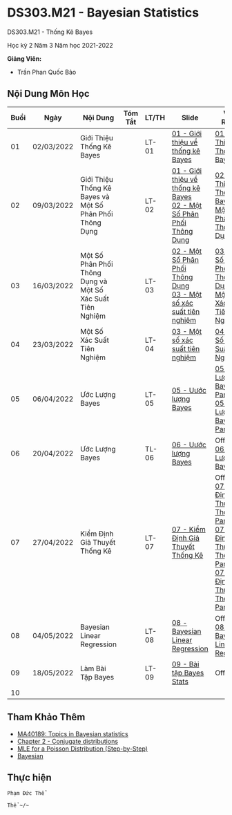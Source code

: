 # DS303.M21 - Bayesian Statistics

DS303.M21 - Thống Kê Bayes

Học kỳ 2 Năm 3 Năm học 2021-2022 

**Giảng Viên:** 
- Trần Phan Quốc Bảo

## Nội Dung Môn Học

| Buổi | Ngày | Nội Dung | Tóm Tắt | LT/TH | Slide | Video Record |
| ----- | ----- | ----- | ----- | ----- | ----- | ----- |
| 01 | 02/03/2022 | Giới Thiệu Thống Kê Bayes |  | LT-01 | [01 - Giới thiệu về thống kê Bayes](https://github.com/PhamThe-KHDL/DS303.M21-Bayesian-Statistics/blob/main/L%C3%9D%20THUY%E1%BA%BET/01%20-%20Gi%E1%BB%9Bi%20thi%E1%BB%87u%20v%E1%BB%81%20th%E1%BB%91ng%20k%C3%AA%20Bayes.pdf) | [01 - Giới Thiệu Thống Kê Bayes](https://youtu.be/gzgSwGi6uYY) |
| 02 | 09/03/2022 | Giới Thiệu Thống Kê Bayes và Một Số Phân Phối Thông Dụng |  | LT-02 | [01 - Giới thiệu về thống kê Bayes](https://github.com/PhamThe-KHDL/DS303.M21-Bayesian-Statistics/blob/main/L%C3%9D%20THUY%E1%BA%BET/01%20-%20Gi%E1%BB%9Bi%20thi%E1%BB%87u%20v%E1%BB%81%20th%E1%BB%91ng%20k%C3%AA%20Bayes.pdf) <br/> [02 - Một Số Phân Phối Thông Dụng](https://github.com/PhamThe-KHDL/DS303.M21-Bayesian-Statistics/blob/main/L%C3%9D%20THUY%E1%BA%BET/02%20-%20M%E1%BB%99t%20s%E1%BB%91%20ph%C3%A2n%20ph%E1%BB%91i%20th%C3%B4ng%20d%E1%BB%A5ng.pdf) | [02 - Giới Thiệu Thống Kê Bayes và Một Số Phân Phối Thông Dụng](https://youtu.be/-Kg1WK8zoxU) |
| 03 | 16/03/2022 | Một Số Phân Phối Thông Dụng và Một Số Xác Suất Tiên Nghiệm |  | LT-03 | [02 - Một Số Phân Phối Thông Dụng](https://github.com/PhamThe-KHDL/DS303.M21-Bayesian-Statistics/blob/main/L%C3%9D%20THUY%E1%BA%BET/02%20-%20M%E1%BB%99t%20s%E1%BB%91%20ph%C3%A2n%20ph%E1%BB%91i%20th%C3%B4ng%20d%E1%BB%A5ng.pdf) <br/> [03 - Một số xác suất tiên nghiệm](https://github.com/PhamThe-KHDL/DS303.M21-Bayesian-Statistics/blob/main/L%C3%9D%20THUY%E1%BA%BET/03%20-%20M%E1%BB%99t%20s%E1%BB%91%20x%C3%A1c%20su%E1%BA%A5t%20ti%C3%AAn%20nghi%E1%BB%87m.pdf) | [03 - Một Số Phân Phối Thông Dụng và Một Số Xác Suất Tiên Nghiệm](https://youtu.be/SBq6dPxSJU4) |
| 04 | 23/03/2022 | Một Số Xác Suất Tiên Nghiệm |  | LT-04 | [03 - Một số xác suất tiên nghiệm](https://github.com/PhamThe-KHDL/DS303.M21-Bayesian-Statistics/blob/main/L%C3%9D%20THUY%E1%BA%BET/03%20-%20M%E1%BB%99t%20s%E1%BB%91%20x%C3%A1c%20su%E1%BA%A5t%20ti%C3%AAn%20nghi%E1%BB%87m.pdf) | [04 - Một Số Xác Suất Tiên Nghiệm](https://youtu.be/cJsjoXJYBYk) |
| 05 | 06/04/2022 | Ước Lượng Bayes |  | LT-05 | [05 - Uước lượng Bayes](https://github.com/PhamThe-KHDL/DS303.M21-Bayesian-Statistics/blob/main/L%C3%9D%20THUY%E1%BA%BET/05%20-%20U%C6%B0%E1%BB%9Bc%20l%C6%B0%E1%BB%A3ng%20Bayes.pdf) | [05 - Ước Lượng Bayes - Part 1](https://youtu.be/cohOBjBZ_kA) <br /> [05 - Ước Lượng Bayes - Part 2](https://youtu.be/Dp1ewE28kvI) |
| 06 | 20/04/2022 | Ước Lượng Bayes |  | TL-06 | [06 - Uước lượng Bayes](https://github.com/PhamThe-KHDL/DS303.M21-Bayesian-Statistics/blob/main/L%C3%9D%20THUY%E1%BA%BET/06%20-%20%C6%AF%E1%BB%9Bc%20l%C6%B0%E1%BB%A3ng%20Bayes.pdf) | Offline <br /> [06 -  Ước Lượng Bayes](https://youtu.be/9mCM1NsV6tM) |
| 07 | 27/04/2022 | Kiểm Định Giả Thuyết Thống Kê |  | LT-07 | [07 - Kiểm Định Giả Thuyết Thống Kê](https://github.com/PhamThe-KHDL/DS303.M21-Bayesian-Statistics/blob/main/L%C3%9D%20THUY%E1%BA%BET/07%20-%20Ki%E1%BB%83m%20%C4%91%E1%BB%8Bnh%20gi%E1%BA%A3%20thuy%E1%BA%BFt%20th%E1%BB%91ng%20k%C3%AA.pdf) | Offline <br /> [07 - Kiểm Định Giả Thuyết Thống Kê Part 1](https://youtu.be/MeN8R0e4BR8) <br /> [07 - Kiểm Định Giả Thuyết Thống Kê Part 2](https://youtu.be/MOckrwX0yfA) <br /> [07 - Kiểm Định Giả Thuyết Thống Kê Part 3](https://youtu.be/waNlAVgQ4II) |
| 08 | 04/05/2022 | Bayesian Linear Regression |  | LT-08 | [08 - Bayesian Linear Regression](https://github.com/PhamThe-KHDL/DS303.M21-Bayesian-Statistics/blob/main/L%C3%9D%20THUY%E1%BA%BET/08%20-%20Bayesian%20Linear%20Regression.pdf) | Offline <br /> [08 - Bayesian Linear Regression]() |
| 09 | 18/05/2022 | Làm Bài Tập Bayes |  | LT-09 | [09 - Bài tập Bayes Stats](https://drive.google.com/file/d/1ZwtfCwYxnRsDJdsLbby07IIa82vHMnc0/view?usp=sharing) | Offline |
| 10 |  |  |  |  |  |  |




## Tham Khảo Thêm

- [MA40189: Topics in Bayesian statistics](https://people.bath.ac.uk/masss/ma40189.html)
- [Chapter 2 - Conjugate distributions](https://vioshyvo.github.io/Bayesian_inference/conjugate-distributions.html)
- [MLE for a Poisson Distribution (Step-by-Step)](https://www.statology.org/mle-poisson-distribution/)
- [Bayesian](http://web.thu.edu.tw/wenwei/www/bayesmarginpdf.htm)


## Thực hiện

```
Phạm Đức Thể

Thể ~/~
```



